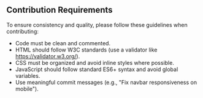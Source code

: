 ## Contribution Requirements

To ensure consistency and quality, please follow these guidelines when contributing:

- Code must be clean and commented.
- HTML should follow W3C standards (use a validator like https://validator.w3.org/).
- CSS must be organized and avoid inline styles where possible.
- JavaScript should follow standard ES6+ syntax and avoid global variables.
- Use meaningful commit messages (e.g., "Fix navbar responsiveness on mobile").

